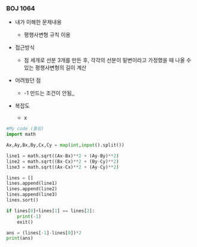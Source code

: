 ### BOJ 1064

- 내가 이해한 문제내용
	- 평행사변형 규칙 이용 


- 접근방식
	- 점 세개로 선분 3개를 만든 후, 각각의 선분이 밑변이라고 가정했을 때 나올 수 있는 평행사변형의 길이 계산 


- 어려웠던 점
	- -1 만드는 조건이 안됨,, 

- 복잡도
	- x
  
  
  
``` python
#My code (틀림)
import math

Ax,Ay,Bx,By,Cx,Cy = map(int,input().split())

line1 = math.sqrt((Ax-Bx)**2 + (Ay-By)**2)
line2 = math.sqrt((Bx-Cx)**2 + (By-Cy)**2) 
line3 = math.sqrt((Ax-Cx)**2 + (Ay-Cy)**2) 

lines = []
lines.append(line1)
lines.append(line2)
lines.append(line3)
lines.sort()

if lines[0]+lines[1] == lines[2]:
    print(-1)
    exit()

ans = (lines[-1]-lines[0])*2
print(ans)

```
